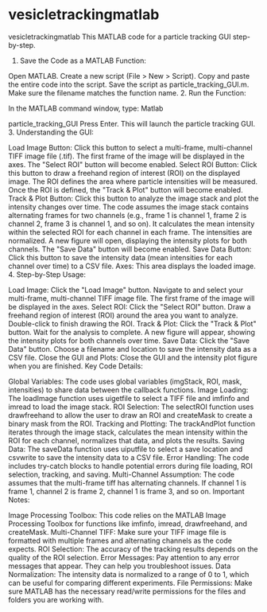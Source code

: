 # vesicletrackingmatlab
vesicletrackingmatlab
This MATLAB code for a particle tracking GUI step-by-step.

1. Save the Code as a MATLAB Function:

Open MATLAB.
Create a new script (File > New > Script).
Copy and paste the entire code into the script.
Save the script as particle_tracking_GUI.m. Make sure the filename matches the function name.
2. Run the Function:

In the MATLAB command window, type:
Matlab

particle_tracking_GUI
Press Enter. This will launch the particle tracking GUI.
3. Understanding the GUI:

Load Image Button:
Click this button to select a multi-frame, multi-channel TIFF image file (.tif).
The first frame of the image will be displayed in the axes.
The "Select ROI" button will become enabled.
Select ROI Button:
Click this button to draw a freehand region of interest (ROI) on the displayed image.
The ROI defines the area where particle intensities will be measured.
Once the ROI is defined, the "Track & Plot" button will become enabled.
Track & Plot Button:
Click this button to analyze the image stack and plot the intensity changes over time.
The code assumes the image stack contains alternating frames for two channels (e.g., frame 1 is channel 1, frame 2 is channel 2, frame 3 is channel 1, and so on).
It calculates the mean intensity within the selected ROI for each channel in each frame.
The intensities are normalized.
A new figure will open, displaying the intensity plots for both channels.
The "Save Data" button will become enabled.
Save Data Button:
Click this button to save the intensity data (mean intensities for each channel over time) to a CSV file.
Axes:
This area displays the loaded image.
4. Step-by-Step Usage:

Load Image:
Click the "Load Image" button.
Navigate to and select your multi-frame, multi-channel TIFF image file.
The first frame of the image will be displayed in the axes.
Select ROI:
Click the "Select ROI" button.
Draw a freehand region of interest (ROI) around the area you want to analyze.
Double-click to finish drawing the ROI.
Track & Plot:
Click the "Track & Plot" button.
Wait for the analysis to complete.
A new figure will appear, showing the intensity plots for both channels over time.
Save Data:
Click the "Save Data" button.
Choose a filename and location to save the intensity data as a CSV file.
Close the GUI and Plots:
Close the GUI and the intensity plot figure when you are finished.
Key Code Details:

Global Variables: The code uses global variables (imgStack, ROI, mask, intensities) to share data between the callback functions.
Image Loading: The loadImage function uses uigetfile to select a TIFF file and imfinfo and imread to load the image stack.
ROI Selection: The selectROI function uses drawfreehand to allow the user to draw an ROI and createMask to create a binary mask from the ROI.
Tracking and Plotting: The trackAndPlot function iterates through the image stack, calculates the mean intensity within the ROI for each channel, normalizes that data, and plots the results.
Saving Data: The saveData function uses uiputfile to select a save location and csvwrite to save the intensity data to a CSV file.
Error Handling: The code includes try-catch blocks to handle potential errors during file loading, ROI selection, tracking, and saving.
Multi-Channel Assumption: The code assumes that the multi-frame tiff has alternating channels. If channel 1 is frame 1, channel 2 is frame 2, channel 1 is frame 3, and so on.
Important Notes:

Image Processing Toolbox: This code relies on the MATLAB Image Processing Toolbox for functions like imfinfo, imread, drawfreehand, and createMask.
Multi-Channel TIFF: Make sure your TIFF image file is formatted with multiple frames and alternating channels as the code expects.
ROI Selection: The accuracy of the tracking results depends on the quality of the ROI selection.
Error Messages: Pay attention to any error messages that appear. They can help you troubleshoot issues.
Data Normalization: The intensity data is normalized to a range of 0 to 1, which can be useful for comparing different experiments.
File Permissions: Make sure MATLAB has the necessary read/write permissions for the files and folders you are working with.

